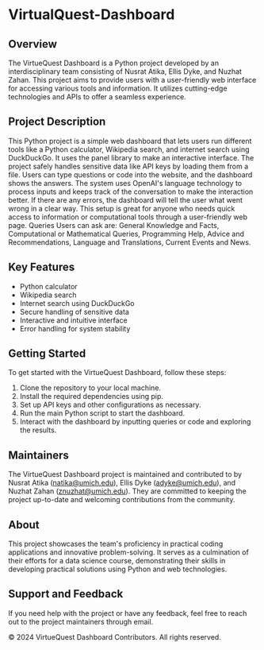 ﻿# VirtualQuest-Dashboard


## Overview
The VirtueQuest Dashboard is a Python project developed by an interdisciplinary team consisting of Nusrat Atika, Ellis Dyke, and Nuzhat Zahan. This project aims to provide users with a user-friendly web interface for accessing various tools and information. It utilizes cutting-edge technologies and APIs to offer a seamless experience.

## Project Description
This Python project is a simple web dashboard that lets users run different tools like a Python calculator, Wikipedia search, and internet search using DuckDuckGo. It uses the panel library to make an interactive interface. The project safely handles sensitive data like API keys by loading them from a file. Users can type questions or code into the website, and the dashboard shows the answers. The system uses OpenAI's language technology to process inputs and keeps track of the conversation to make the interaction better. If there are any errors, the dashboard will tell the user what went wrong in a clear way. This setup is great for anyone who needs quick access to information or computational tools through a user-friendly web page.
Queries Users can ask are: General Knowledge and Facts, Computational or Mathematical Queries, Programming Help, Advice and Recommendations, Language and Translations, Current Events and News.

## Key Features
- Python calculator
- Wikipedia search
- Internet search using DuckDuckGo
- Secure handling of sensitive data
- Interactive and intuitive interface
- Error handling for system stability

## Getting Started
To get started with the VirtueQuest Dashboard, follow these steps:
1. Clone the repository to your local machine.
2. Install the required dependencies using pip.
3. Set up API keys and other configurations as necessary.
4. Run the main Python script to start the dashboard.
5. Interact with the dashboard by inputting queries or code and exploring the results.

## Maintainers
The VirtueQuest Dashboard project is maintained and contributed to by Nusrat Atika (natika@umich.edu), Ellis Dyke (adyke@umich.edu), and Nuzhat Zahan (znuzhat@umich.edu). They are committed to keeping the project up-to-date and welcoming contributions from the community.

## About
This project showcases the team's proficiency in practical coding applications and innovative problem-solving. It serves as a culmination of their efforts for a data science course, demonstrating their skills in developing practical solutions using Python and web technologies.


## Support and Feedback
If you need help with the project or have any feedback, feel free to reach out to the project maintainers through email.

© 2024 VirtueQuest Dashboard Contributors. All rights reserved.

